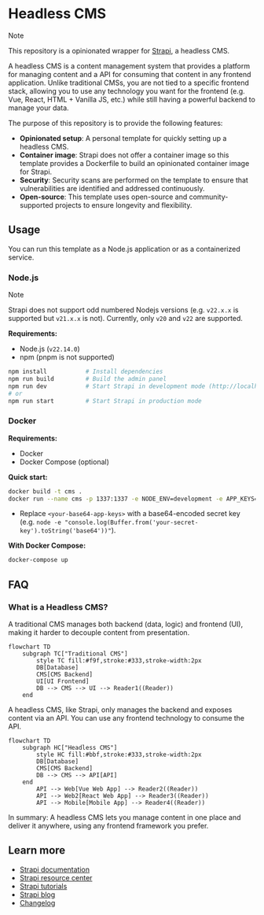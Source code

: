 # Headless CMS

> [!NOTE]
> This repository is a opinionated wrapper for [Strapi](https://strapi.io), a headless CMS.

A headless CMS is a content management system that provides a platform for managing content and a API for consuming that content in any frontend application. Unlike traditional CMSs, you are not tied to a specific frontend stack, allowing you to use any technology you want for the frontend (e.g. Vue, React, HTML + Vanilla JS, etc.) while still having a powerful backend to manage your data.

The purpose of this repository is to provide the following features:

- **Opinionated setup**: A personal template for quickly setting up a headless CMS.
- **Container image**: Strapi does not offer a container image so this template provides a Dockerfile to build an opinionated container image for Strapi.
- **Security**: Security scans are performed on the template to ensure that vulnerabilities are identified and addressed continuously.
- **Open-source**: This template uses open-source and community-supported projects to ensure longevity and flexibility.

## Usage

You can run this template as a Node.js application or as a containerized service.

### Node.js

> [!NOTE]
> Strapi does not support odd numbered Nodejs versions (e.g. `v22.x.x` is supported but `v21.x.x` is not). Currently, only `v20` and `v22` are supported.

**Requirements:**

- Node.js (`v22.14.0`)
- npm (pnpm is not supported)

```bash
npm install           # Install dependencies
npm run build         # Build the admin panel
npm run dev           # Start Strapi in development mode (http://localhost:1337)
# or
npm run start         # Start Strapi in production mode
```

### Docker

**Requirements:**

- Docker
- Docker Compose (optional)

**Quick start:**

```bash
docker build -t cms .
docker run --name cms -p 1337:1337 -e NODE_ENV=development -e APP_KEYS=<your-base64-app-keys> cms
```

- Replace `<your-base64-app-keys>` with a base64-encoded secret key (e.g. `node -e "console.log(Buffer.from('your-secret-key').toString('base64'))"`).

**With Docker Compose:**

```bash
docker-compose up
```

## FAQ

### What is a Headless CMS?

A traditional CMS manages both backend (data, logic) and frontend (UI), making it harder to decouple content from presentation.

```mermaid
flowchart TD
    subgraph TC["Traditional CMS"]
        style TC fill:#f9f,stroke:#333,stroke-width:2px
        DB[Database]
        CMS[CMS Backend]
        UI[UI Frontend]
        DB --> CMS --> UI --> Reader1((Reader))
    end
```

A headless CMS, like Strapi, only manages the backend and exposes content via an API. You can use any frontend technology to consume the API.

```mermaid
flowchart TD
    subgraph HC["Headless CMS"]
        style HC fill:#bbf,stroke:#333,stroke-width:2px
        DB[Database]
        CMS[CMS Backend]
        DB --> CMS --> API[API]
    end
        API --> Web[Vue Web App] --> Reader2((Reader))
        API --> Web2[React Web App] --> Reader3((Reader))
        API --> Mobile[Mobile App] --> Reader4((Reader))
```

In summary: A headless CMS lets you manage content in one place and deliver it anywhere, using any frontend framework you prefer.

## Learn more

- [Strapi documentation](https://docs.strapi.io)
- [Strapi resource center](https://strapi.io/resource-center)
- [Strapi tutorials](https://strapi.io/tutorials)
- [Strapi blog](https://strapi.io/blog)
- [Changelog](https://strapi.io/changelog)
